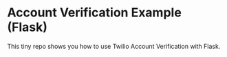 # Account Verification Example (Flask)

This tiny repo shows you how to use Twilio Account Verification with Flask.
